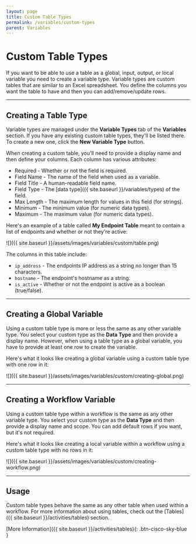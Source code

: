 ```yaml
---
layout: page
title: Custom Table Types
permalink: /variables/custom-types
parent: Variables
---
```


# Custom Table Types
If you want to be able to use a table as a global, input, output, or local variable you need to create a variable type. Variable types are custom tables that are similar to an Excel spreadsheet. You define the columns you want the table to have and then you can add/remove/update rows.

---

## Creating a Table Type
Variable types are managed under the **Variable Types** tab of the **Variables** section. If you have any existing custom table types, they'll be listed there. To create a new one, click the **New Variable Type** button.

When creating a custom table, you'll need to provide a display name and then define your columns. Each column has various attributes:
* Required - Whether or not the field is required.
* Field Name - The name of the field when used as a variable.
* Field Title - A human-readable field name.
* Field Type - The [data type]({{ site.baseurl }}/variables/types) of the field.
* Max Length - The maximum length for values in this field (for strings).
* Minimum - The minimum value (for numeric data types).
* Maximum - The maximum value (for numeric data types).

Here's an example of a table called **My Endpoint Table** meant to contain a list of endpoints and whether or not they're active:

![]({{ site.baseurl }}/assets/images/variables/custom/table.png)

The columns in this table include:
* `ip_address` - The endpoints IP address as a string no longer than 15 characters.
* `hostname` - The endpoint's hostname as a string.
* `is_active` - Whether or not the endpoint is active as a boolean (true/false).

---

## Creating a Global Variable
Using a custom table type is more or less the same as any other variable type. You select your custom type as the **Data Type** and then provide a display name. However, when using a table type as a global variable, you have to provide at least one row to create the variable.

Here's what it looks like creating a global variable using a custom table type with one row in it:

![]({{ site.baseurl }}/assets/images/variables/custom/creating-global.png)

---

## Creating a Workflow Variable
Using a custom table type within a workflow is the same as any other variable type. You select your custom type as the **Data Type** and then provide a display name and scope. You can add default rows if you want, but it's not required.

Here's what it looks like creating a local variable within a workflow using a custom table type with no rows in it:

![]({{ site.baseurl }}/assets/images/variables/custom/creating-workflow.png)

---

## Usage
Custom table types behave the same as any other table when used within a workflow. For more information about using tables, check out the [Tables]({{ site.baseurl }}/activities/tables) section.

[More Information]({{ site.baseurl }}/activities/tables){: .btn-cisco-sky-blue }
